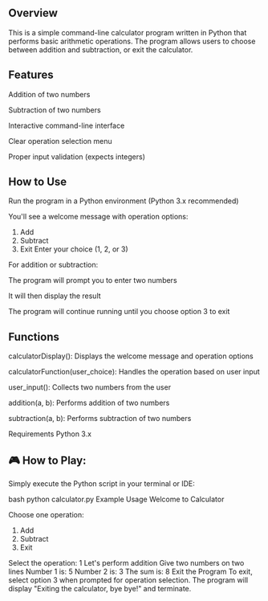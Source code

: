 ## Overview
This is a simple command-line calculator program written in Python that performs basic arithmetic operations. The program allows users to choose between addition and subtraction, 
or exit the calculator.

## Features
Addition of two numbers

Subtraction of two numbers

Interactive command-line interface

Clear operation selection menu

Proper input validation (expects integers)

## How to Use
Run the program in a Python environment (Python 3.x recommended)

You'll see a welcome message with operation options:

1. Add
2. Subtract
3. Exit
Enter your choice (1, 2, or 3)

For addition or subtraction:

The program will prompt you to enter two numbers

It will then display the result

The program will continue running until you choose option 3 to exit

## Functions
calculatorDisplay(): Displays the welcome message and operation options

calculatorFunction(user_choice): Handles the operation based on user input

user_input(): Collects two numbers from the user

addition(a, b): Performs addition of two numbers

subtraction(a, b): Performs subtraction of two numbers

Requirements
Python 3.x

## 🎮 How to Play:
Simply execute the Python script in your terminal or IDE:

bash
python calculator.py
Example Usage
Welcome to Calculator

Choose one operation:
1. Add
2. Subtract
3. Exit

Select the operation: 1
Let's perform addition
Give two numbers on two lines
Number 1 is: 5
Number 2 is: 3
The sum is: 8
Exit the Program
To exit, select option 3 when prompted for operation selection. The program will display "Exiting the calculator, bye bye!" and terminate.
